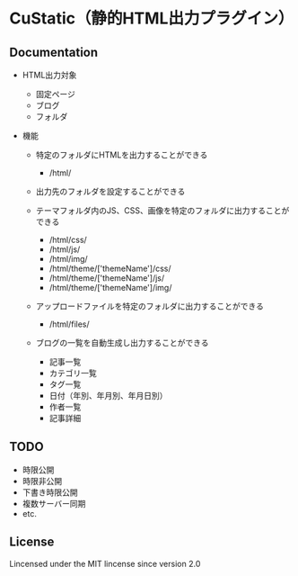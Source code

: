 CuStatic（静的HTML出力プラグイン）
==========

Documentation
-------

* HTML出力対象

	* 固定ページ
	* ブログ
	* フォルダ

* 機能

	* 特定のフォルダにHTMLを出力することができる

		* /html/

	* 出力先のフォルダを設定することができる

	* テーマフォルダ内のJS、CSS、画像を特定のフォルダに出力することができる

		* /html/css/
		* /html/js/
		* /html/img/
		* /html/theme/['themeName']/css/
		* /html/theme/['themeName']/js/
		* /html/theme/['themeName']/img/

	* アップロードファイルを特定のフォルダに出力することができる

		* /html/files/

	* ブログの一覧を自動生成し出力することができる

		* 記事一覧
		* カテゴリ一覧
		* タグ一覧
		* 日付（年別、年月別、年月日別）
		* 作者一覧
		* 記事詳細


TODO
-------
* 時限公開
* 時限非公開
* 下書き時限公開
* 複数サーバー同期
* etc.

License
-------
Lincensed under the MIT lincense since version 2.0
